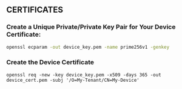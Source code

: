 ## CERTIFICATES

### Create a Unique Private/Private Key Pair for Your Device Certificate:
```bash
openssl ecparam -out device_key.pem -name prime256v1 -genkey
```
### Create the Device Certificate
```
openssl req -new -key device_key.pem -x509 -days 365 -out device_cert.pem -subj '/O=My-Tenant/CN=My-Device'
```